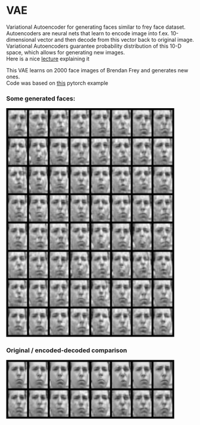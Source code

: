 # VAE
Variational Autoencoder for generating faces similar to frey face dataset.  
Autoencoders are neural nets that learn to encode image into f.ex. 10-dimensional vector and then decode from this vector back to original image.  
Variational Autoencoders guarantee probability distribution of this 10-D space, which allows for generating new images.  
Here is a nice [lecture](https://www.youtube.com/watch?v=uaaqyVS9-rM) explaining it  
  
This VAE learns on 2000 face images of Brendan Frey and generates new ones.  
Code was based on [this](https://github.com/pytorch/examples/tree/master/vae) pytorch example

### Some generated faces:
<img src="resultsResults/sample100_3D.png" width="450"/>

### Original / encoded-decoded comparison
<img src="resultsResults/encodeComparison100_3D.png" width="450"/>


